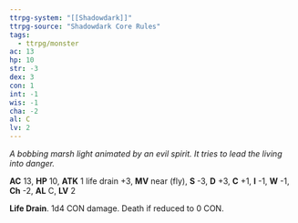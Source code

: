 ```yaml
---
ttrpg-system: "[[Shadowdark]]"
ttrpg-source: "Shadowdark Core Rules"
tags:
  - ttrpg/monster
ac: 13
hp: 10
str: -3
dex: 3
con: 1
int: -1
wis: -1
cha: -2
al: C
lv: 2
---
```


_A bobbing marsh light animated by an evil spirit. It tries to lead the living into danger._

**AC** 13, **HP** 10, **ATK** 1 life drain +3, **MV** near (fly), **S** -3, **D** +3, **C** +1, **I** -1, **W** -1, **Ch** -2, **AL** C, **LV** 2

**Life Drain**. 1d4 CON damage. Death if reduced to 0 CON.

